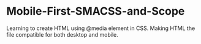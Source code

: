 # Mobile-First-SMACSS-and-Scope

Learning to create HTML using @media element in CSS. Making HTML the file compatible for both desktop and mobile.

<!-- 
<!DOCTYPE html>
<html lang="en">
<head>
<title>MobileFirst</title>

<link rel="stylesheet" type="text/css" href="style.css" />

</head>

<body>
    <nav>a</nav>
    <main>b</main>
    <section>c</section>
    <section id=d>d</section>
        <article id=e>e</article>
        <article id=f>f</article>
        <article id=g>g</article>
        <article id=h>h</article>
    <footer>i</footer>
    </body>
    
</html>



body * {
  
  text-align: justify;
  font-size: 45px;
  vertical-align: baseline;
}

@media screen and (max-width: 767px) {

nav {
  height: 75px;
  background-color: rgb(224, 222, 217);
}

main {
  height: 150px;
  background-color: rgb(182, 201, 200);
}

section {
  height: 125px;
  background-color: rgb(218, 182, 194);
}

#d {
  height: 125px;
  background-color: rgb(210, 222, 217);
}

#e {
  width: 50%;                 /* Add this */
  height: 250px;
  background-color: rgb(192, 194, 89);
  float: left;
}

#f {
  width: 50%;                 /* Add this */
  height: 250px;
  background-color: rgb(138, 121, 122);
  float: right;
}

#g {
  width: 50%;                 /* Add this */
  height: 250px;
  background-color: rgb(192, 194, 209);
  float: left;
}

#h {
  width: 50%;                 /* Add this */
  height: 250px;
  background-color: #F09A9D;
  float: right;
}

footer {
  height: 80px;
  background-color: rgb(224, 222, 217);
}
}

@media screen and (min-width: 768px) {
body * {
  font-size: 45px;
  text-align: justify;
  vertical-align: baseline;
  background-color: rgb(179, 100, 110);
  }
  nav{
    height: 100px;
    background: rgb(224, 222, 217);
}
main{
    height: 600px;
    width: 26%;
    float: left;
    background: rgb(182, 201, 200);

}
section{
    width: 37%;
    height: 200px;
    float: left;
    background: rgb(218, 182, 194);
}
#d{
    background: rgb(210, 222, 217);
}
article{
    width: 18.5%;
    height: 250px;
    float:left;
    background: rgb(192, 194, 89);
}
#f{
    background: rgb(138, 121, 122);
}
#g{
    background: rgb(192, 194, 209);
}
#h{
    background: #F09A9D;
}
footer{
    width: 73%;
    height: 150px;
    float: left;
    background: rgb(224, 222, 217);
}
}
 -->
